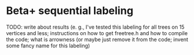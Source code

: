 # Beta+ sequential labeling
TODO: write about results (e. g., I've tested this labeling for all trees on 15 vertices and less; instructions on how to get freetree.h and how to compile the code; what is arrowness (or maybe just remove it from the code; invent some fancy name for this labeling)
